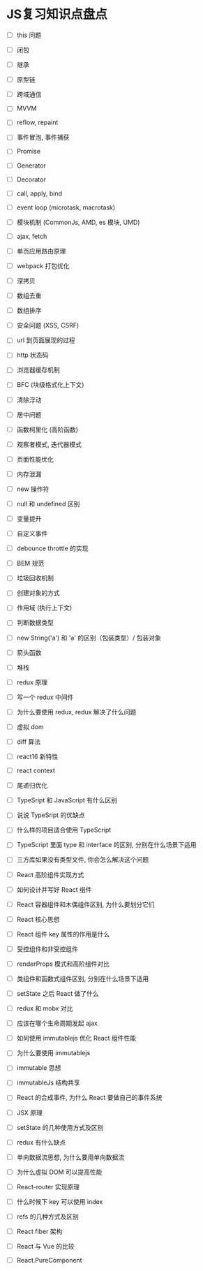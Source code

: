 # JS复习知识点盘点
- [ ] this 问题
- [ ] 闭包
- [ ] 继承
- [ ] 原型链
- [ ] 跨域通信
- [ ] MVVM
- [ ] reflow, repaint
- [ ] 事件冒泡, 事件捕获
- [ ] Promise
- [ ] Generator
- [ ] Decorator
- [ ] call, apply, bind
- [ ] event loop (microtask, macrotask)
- [ ] 模块机制 (CommonJs, AMD, es 模块, UMD)
- [ ] ajax, fetch
- [ ] 单页应用路由原理
- [ ] webpack 打包优化
- [ ] 深拷贝
- [ ] 数组去重
- [ ] 数组排序
- [ ] 安全问题 (XSS, CSRF)
- [ ] url 到页面展现的过程
- [ ] http 状态码
- [ ] 浏览器缓存机制
- [ ] BFC (块级格式化上下文)
- [ ] 清除浮动
- [ ] 居中问题
- [ ] 函数柯里化 (高阶函数)
- [ ] 观察者模式, 迭代器模式
- [ ] 页面性能优化
- [ ] 内存泄漏
- [ ] new 操作符
- [ ] null 和 undefined 区别
- [ ] 变量提升
- [ ] 自定义事件
- [ ] debounce throttle 的实现
- [ ] BEM 规范
- [ ] 垃圾回收机制
- [ ] 创建对象的方式
- [ ] 作用域 (执行上下文)
- [ ] 判断数据类型
- [ ] new String('a') 和 'a' 的区别（包装类型）/ 包装对象
- [ ] 箭头函数
- [ ] 堆栈
- [ ] redux 原理
- [ ] 写一个 redux 中间件
- [ ] 为什么要使用 redux, redux 解决了什么问题
- [ ] 虚拟 dom
- [ ] diff 算法
- [ ] react16 新特性
- [ ] react context
- [ ] 尾递归优化
- [ ] TypeSript 和 JavaScript 有什么区别
- [ ] 说说 TypeSript 的优缺点
- [ ] 什么样的项目适合使用 TypeScript
- [ ] TypeScript 里面 type 和 interface 的区别, 分别在什么场景下适用
- [ ] 三方库如果没有类型文件, 你会怎么解决这个问题
- [ ] React 高阶组件实现方式
- [ ] 如何设计并写好 React 组件
- [ ] React 容器组件和木偶组件区别, 为什么要划分它们
- [ ] React 核心思想
- [ ] React 组件 key 属性的作用是什么
- [ ] 受控组件和非受控组件
- [ ] renderProps 模式和高阶组件对比
- [ ] 类组件和函数式组件区别, 分别在什么场景下适用
- [ ] setState 之后 React 做了什么
- [ ] redux 和 mobx 对比
- [ ] 应该在哪个生命周期发起 ajax
- [ ] 如何使用 immutablejs 优化 React 组件性能
- [ ] 为什么要使用 immutablejs
- [ ] immutable 思想
- [ ] immutableJs 结构共享
- [ ] React 的合成事件, 为什么 React 要做自己的事件系统
- [ ] JSX 原理
- [ ] setState 的几种使用方式及区别
- [ ] redux 有什么缺点
- [ ] 单向数据流思想, 为什么要用单向数据流
- [ ] 为什么虚拟 DOM 可以提高性能
- [ ] React-router 实现原理
- [ ] 什么时候下 key 可以使用 index
- [ ] refs 的几种方式及区别
- [ ] React fiber 架构
- [ ] React 与 Vue 的比较
- [ ] React.PureComponent

